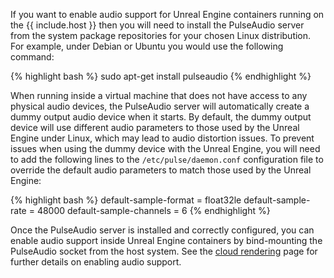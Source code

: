 If you want to enable audio support for Unreal Engine containers running on the {{ include.host }} then you will need to install the PulseAudio server from the system package repositories for your chosen Linux distribution. For example, under Debian or Ubuntu you would use the following command:

{% highlight bash %}
sudo apt-get install pulseaudio
{% endhighlight %}

When running inside a virtual machine that does not have access to any physical audio devices, the PulseAudio server will automatically create a dummy output audio device when it starts. By default, the dummy output device will use different audio parameters to those used by the Unreal Engine under Linux, which may lead to audio distortion issues. To prevent issues when using the dummy device with the Unreal Engine, you will need to add the following lines to the `/etc/pulse/daemon.conf` configuration file to override the default audio parameters to match those used by the Unreal Engine:

{% highlight bash %}
default-sample-format = float32le
default-sample-rate = 48000
default-sample-channels = 6
{% endhighlight %}

Once the PulseAudio server is installed and correctly configured, you can enable audio support inside Unreal Engine containers by bind-mounting the PulseAudio socket from the host system. See the [cloud rendering](../use-cases/cloud-rendering) page for further details on enabling audio support.
